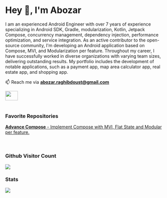 <h1 align="left">Hey 👋, I'm Abozar</h1>
<p align="left">I am an experienced Android Engineer with over 7 years of experience specializing in Android SDK, Gradle, modularization, Kotlin, Jetpack Compose, 
concurrency management, dependency injection, performance optimization, and service integration. 
As an active contributor to the open-source community, I'm developing an Android application based on Compose, MVI, and Modularization per feature.
Throughout my career, I have successfully worked in diverse organizations with varying team sizes, delivering outstanding results.
My portfolio includes the development of notable applications, such as a payment app, map area calculator app, real estate app, and shopping app.
</p>

📫 Reach me via **abozar.raghibdoust@gmail.com**
<p align="left">
<a href="https://www.linkedin.com/in/abozarraghibdoust/" target="_blank"><img align="center" src="https://cdn.jsdelivr.net/npm/simple-icons@3.0.1/icons/linkedin.svg" height="30" width="40" /></a>

<br/>
<br/>
<h3 align="left">Favorite Repositories</h3>
<a href="https://github.com/JAbozarOid/advance-compose" target="_blank"><strong>Advance Compose</strong> - Implement Compose with MVI, Flat State and Modular per feature.</a>
<br/><br/>

<br/>
<p><strong><h3>Github Visitor Count</h3></strong>
<img src="https://profile-counter.glitch.me/jabozaroid/count.svg" />
</p>

<p><strong><h3>Stats</h3></strong>
<div class="row">
  <div class="col">
      <img src="https://github-readme-stats.vercel.app/api?username=jabozaroid&show_icons=true&locale=en" />
  </div>
</div>
